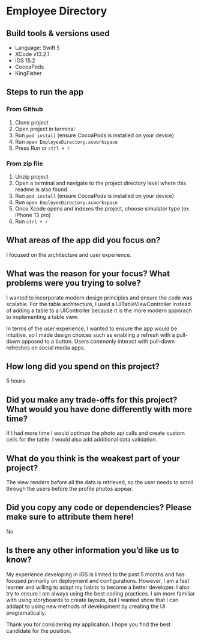 # Employee Directory

## Build tools & versions used

- Language: Swift 5
- XCode v13.2.1
- iOS 15.2
- CocoaPods
- KingFisher

## Steps to run the app

### From Github
1. Clone project
2. Open project in terminal
3. Run `pod install` (ensure CocoaPods is installed on your device)
4. Run `open EmployeeDirectory.xcworkspace`
5. Press Run or `ctrl + r`

### From zip file
1. Unzip project
2. Open a terminal and navigate to the project directory level where this readme is also found
3. Run `pod install` (ensure CocoaPods is installed on your device)
4. Run `open EmployeeDirectory.xcworkspace`
5. Once Xcode opens and indexes the project, choose simulator type (ex. iPhone 13 pro)
6. Run `ctrl + r`

## What areas of the app did you focus on?

I focused on the architecture and user experience.

## What was the reason for your focus? What problems were you trying to solve?

I wanted to incorporate modern design principles and ensure the code was scalable. For the table architecture, I used a UITableViewController instead of adding a table to a UIController because it is the more modern apporach to implementing a table view.

In terms of the user experience, I wanted to ensure the app would be intuitive, so I made design choices such as enabling a refresh with a pull-down opposed to a button. Users commonly interact with pull-down refreshes on social media apps.

## How long did you spend on this project?

5 hours

## Did you make any trade-offs for this project? What would you have done differently with more time?

If I had more time I would optimze the photo api calls and create custom cells for the table. I would also add additional data validation.

## What do you think is the weakest part of your project?

The view renders before all the data is retrieved, so the user needs to scroll through the users before the profile photos appear.

## Did you copy any code or dependencies? Please make sure to attribute them here!

No

## Is there any other information you’d like us to know?

My experience developing in iOS is limited to the past 5 months and has focused primarily on deployment and configurations. However, I am a fast learner and willing to adapt my habits to become a better developer. I also try to ensure I am always using the best coding practices. I am more familiar with using storyboards to create layouts, but I wanted show that I can addapt to using new methods of development by creating the UI programatically.

Thank you for considering my application. I hope you find the best candidate for the position.
